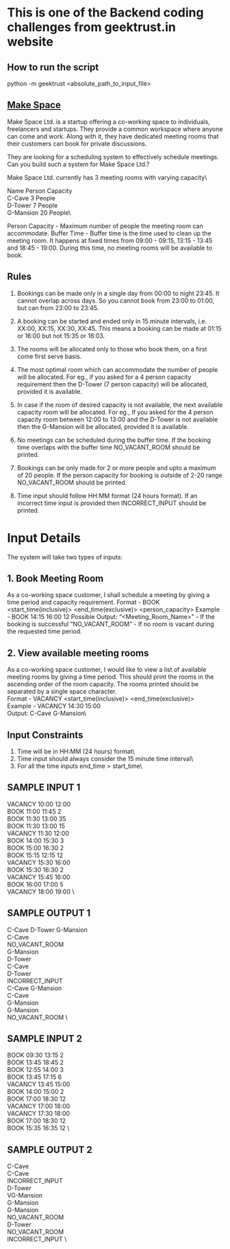 # This is one of the Backend coding challenges from geektrust.in website

## How to run the script
python -m geektrust <absolute_path_to_input_file>

## [Make Space](https://www.geektrust.in/coding-problem/backend/make-space)

Make Space Ltd. is a startup offering a co-working space to individuals, freelancers and startups. They provide a common workspace where anyone can come and work. Along with it, they have dedicated meeting rooms that their customers can book for private discussions.

They are looking for a scheduling system to effectively schedule meetings. Can you build such a system for Make Space Ltd.?

Make Space Ltd. currently has 3 meeting rooms with varying capacity\

Name	Person Capacity\
C-Cave	3 People\
D-Tower	7 People\
G-Mansion	20 People\

Person Capacity - Maximum number of people the meeting room can accommodate.
Buffer Time - Buffer time is the time used to clean up the meeting room. It happens at fixed times from 09:00 - 09:15, 13:15 - 13:45 and 18:45 - 19:00. During this time, no meeting rooms will be available to book.


## Rules

1. Bookings can be made only in a single day from 00:00 to night 23:45. It cannot overlap across days. So you cannot book from 23:00 to 01:00, but can from 23:00 to 23:45.

2. A booking can be started and ended only in 15 minute intervals, i.e. XX:00, XX:15, XX:30, XX:45. This means a booking can be made at 01:15 or 16:00 but not 15:35 or 16:03.

3. The rooms will be allocated only to those who book them, on a first come first serve basis.

4. The most optimal room which can accommodate the number of people will be allocated. For eg., if you asked for a 4 person capacity requirement then the D-Tower (7 person capacity) will be allocated, provided it is available.

5. In case if the room of desired capacity is not available, the next available capacity room will be allocated. For eg., If you asked for the 4 person capacity room between 12:00 to 13:00 and the D-Tower is not available then the G-Mansion will be allocated, provided it is available.

6. No meetings can be scheduled during the buffer time. If the booking time overlaps with the buffer time NO_VACANT_ROOM should be printed.

7. Bookings can be only made for 2 or more people and upto a maximum of 20 people. If the person capacity for booking is outside of 2-20 range NO_VACANT_ROOM should be printed.

8. Time input should follow HH:MM format (24 hours format). If an incorrect time input is provided then INCORRECT_INPUT should be printed.


# Input Details

The system will take two types of inputs:

## 1. Book Meeting Room

As a co-working space customer, I shall schedule a meeting by giving a time period and capacity requirement.
Format - BOOK <start_time(inclusive)> <end_time(exclusive)> <person_capacity>
Example - BOOK 14:15 16:00 12
Possible Output:
“<Meeting_Room_Name>” - If the booking is successful
“NO_VACANT_ROOM” - If no room is vacant during the requested time period.

## 2. View available meeting rooms

As a co-working space customer, I would like to view a list of available meeting rooms by giving a time period. This should print the rooms in the ascending order of the room capacity. The rooms printed should be separated by a single space character.\
Format - VACANCY <start_time(inclusive)> <end_time(exclusive)>\
Example - VACANCY 14:30 15:00\
Output: C-Cave G-Mansion\


## Input Constraints

1. Time will be in HH:MM (24 hours) format\
2. Time input should always consider the 15 minute time interval\
3. For all the time inputs end_time > start_time\


## SAMPLE INPUT 1

VACANCY 10:00 12:00 \
BOOK 11:00 11:45 2	\
BOOK 11:30 13:00 35	\
BOOK 11:30 13:00 15	\
VACANCY 11:30 12:00	\
BOOK 14:00 15:30 3	\
BOOK 15:00 16:30 2	\
BOOK 15:15 12:15 12	\
VACANCY 15:30 16:00	\
BOOK 15:30 16:30 2	\
VACANCY 15:45 16:00	\
BOOK 16:00 17:00 5	\
VACANCY 18:00 19:00	\

## SAMPLE OUTPUT 1

C-Cave D-Tower G-Mansion \
C-Cave\
NO_VACANT_ROOM \
G-Mansion \
D-Tower \
C-Cave \
D-Tower \
INCORRECT_INPUT \
C-Cave G-Mansion \
C-Cave \
G-Mansion \
G-Mansion \
NO_VACANT_ROOM \


## SAMPLE INPUT 2

BOOK 09:30 13:15 2 \
BOOK 13:45 18:45 2 \
BOOK 12:55 14:00 3 \
BOOK 13:45 17:15 6 \
VACANCY 13:45 15:00	\
BOOK 14:00 15:00 2	\
BOOK 17:00 18:30 12 \
VACANCY 17:00 18:00	\
VACANCY 17:30 18:00 \
BOOK 17:00 18:30 12 \
BOOK 15:35 16:35 12 \

## SAMPLE OUTPUT 2

C-Cave \
C-Cave \
INCORRECT_INPUT \
D-Tower \
VG-Mansion \
G-Mansion \
G-Mansion \
NO_VACANT_ROOM \
D-Tower \
NO_VACANT_ROOM \
INCORRECT_INPUT \

